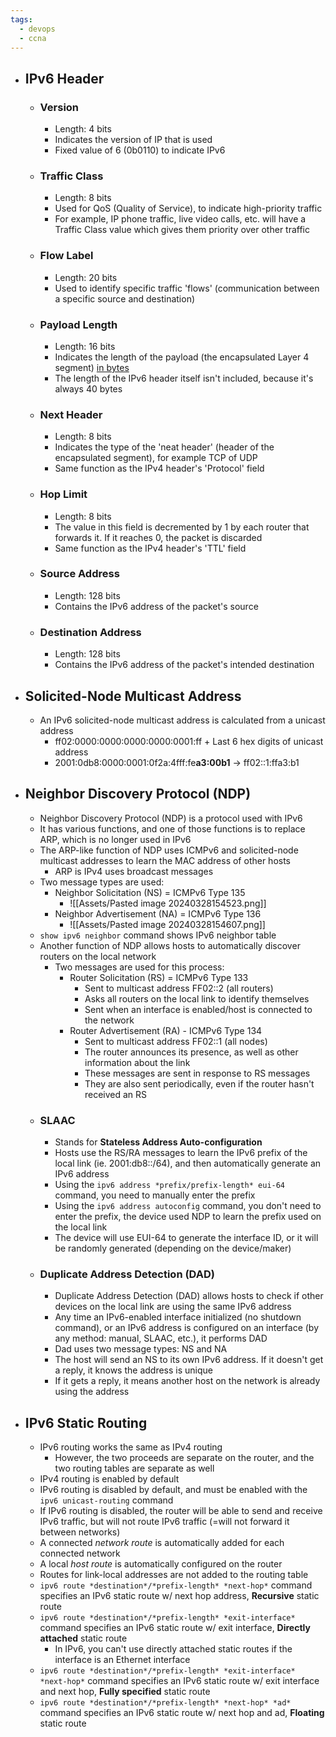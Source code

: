 ```yaml
---
tags:
  - devops
  - ccna
---
```

- ## IPv6 Header
	- ### Version
		- Length: 4 bits
		- Indicates the version of IP that is used
		- Fixed value of 6 (0b0110) to indicate IPv6
	- ### Traffic Class
		- Length: 8 bits
		- Used for QoS (Quality of Service), to indicate high-priority traffic
		- For example, IP phone traffic, live video calls, etc. will have a Traffic Class value which gives them priority over other traffic
	- ### Flow Label
		- Length: 20 bits
		- Used to identify specific traffic 'flows' (communication between a specific source and destination)
	- ### Payload Length
		- Length: 16 bits
		- Indicates the length of the payload (the encapsulated Layer 4 segment) <u>in bytes</u>
		- The length of the IPv6 header itself isn't included, because it's always 40 bytes
	- ### Next Header
		- Length: 8 bits
		- Indicates the type of the 'neat header' (header of the encapsulated segment), for example TCP of UDP
		- Same function as the IPv4 header's 'Protocol' field
	- ### Hop Limit
		- Length: 8 bits
		- The value in this field is decremented by 1 by each router that forwards it. If it reaches 0, the packet is discarded
		- Same function as the IPv4 header's 'TTL' field
	- ### Source Address
		- Length: 128 bits
		- Contains the IPv6 address of the packet's source
	- ### Destination Address
		- Length: 128 bits
		- Contains the IPv6 address of the packet's intended destination
- ## Solicited-Node Multicast Address
	- An IPv6 solicited-node multicast address is calculated from a unicast address
		- ff02:0000:0000:0000:0000:0001:ff + Last 6 hex digits of unicast address
		- 2001:0db8:0000:0001:0f2a:4fff:fe**a3:00b1** → ff02::1:ffa3:b1
- ## Neighbor Discovery Protocol (NDP)
	- Neighbor Discovery Protocol (NDP) is a protocol used with IPv6
	- It has various functions, and one of those functions is to replace ARP, which is no longer used in IPv6
	- The ARP-like function of NDP uses ICMPv6 and solicited-node multicast addresses to learn the MAC address of other hosts
		- ARP is IPv4 uses broadcast messages
	- Two message types are used:
		- Neighbor Solicitation (NS) = ICMPv6 Type 135
			- ![[Assets/Pasted image 20240328154523.png]]
		- Neighbor Advertisement (NA) = ICMPv6 Type 136
			- ![[Assets/Pasted image 20240328154607.png]]
	- `show ipv6 neighbor` command shows IPv6 neighbor table
	- Another function of NDP allows hosts to automatically discover routers on the local network
		- Two messages are used for this process:
			- Router Solicitation (RS) = ICMPv6 Type 133
				- Sent to multicast address FF02::2 (all routers)
				- Asks all routers on the local link to identify themselves
				- Sent when an interface is enabled/host is connected to the network
			- Router Advertisement (RA) - ICMPv6 Type 134
				- Sent to multicast address FF02::1 (all nodes)
				- The router announces its presence, as well as other information about the link
				- These messages are sent in response to RS messages
				- They are also sent periodically, even if the router hasn't received an RS
	- ### SLAAC
		- Stands for **Stateless Address Auto-configuration**
		- Hosts use the RS/RA messages to learn the IPv6 prefix of the local link (ie. 2001:db8:\:/64), and then automatically generate an IPv6 address
		- Using the `ipv6 address *prefix/prefix-length* eui-64` command, you need to manually enter the prefix
		- Using the `ipv6 address autoconfig` command, you don't need to enter the prefix, the device used NDP to learn the prefix used on the local link
		- The device will use EUI-64 to generate the interface ID, or it will be randomly generated (depending on the device/maker)
	- ### Duplicate Address Detection (DAD)
		- Duplicate Address Detection (DAD) allows hosts to check if other devices on the local link are using the same IPv6 address
		- Any time an IPv6-enabled interface initialized (no shutdown command), or an IPv6 address is configured on an interface (by any method: manual, SLAAC, etc.), it performs DAD
		- Dad uses two message types: NS and NA
		- The host will send an NS to its own IPv6 address. If it doesn't get a reply, it knows the address is unique
		- If it gets a reply, it means another host on the network is already using the address
- ## IPv6 Static Routing
	- IPv6 routing works the same as IPv4 routing
		- However, the two proceeds are separate on the router, and the two routing tables are separate as well
	- IPv4 routing is enabled by default
	- IPv6 routing is disabled by default, and must be enabled with the `ipv6 unicast-routing` command
	- If IPv6 routing is disabled, the router will be able to send and receive IPv6 traffic, but will not route IPv6 traffic (=will not forward it between networks)
	- A connected *network route* is automatically added for each connected network
	- A local *host route* is automatically configured on the router
	- Routes for link-local addresses are not added to the routing table
	- `ipv6 route *destination*/*prefix-length* *next-hop*` command specifies an IPv6 static route w/ next hop address, **Recursive** static route
	- `ipv6 route *destination*/*prefix-length* *exit-interface*` command specifies an IPv6 static route w/ exit interface, **Directly attached** static route
		- In IPv6, you can't use directly attached static routes if the interface is an Ethernet interface
	- `ipv6 route *destination*/*prefix-length* *exit-interface* *next-hop*` command specifies an IPv6 static route w/ exit interface and next hop, **Fully specified** static route
	- `ipv6 route *destination*/*prefix-length* *next-hop* *ad*` command specifies an IPv6 static route w/ next hop and ad, **Floating** static route